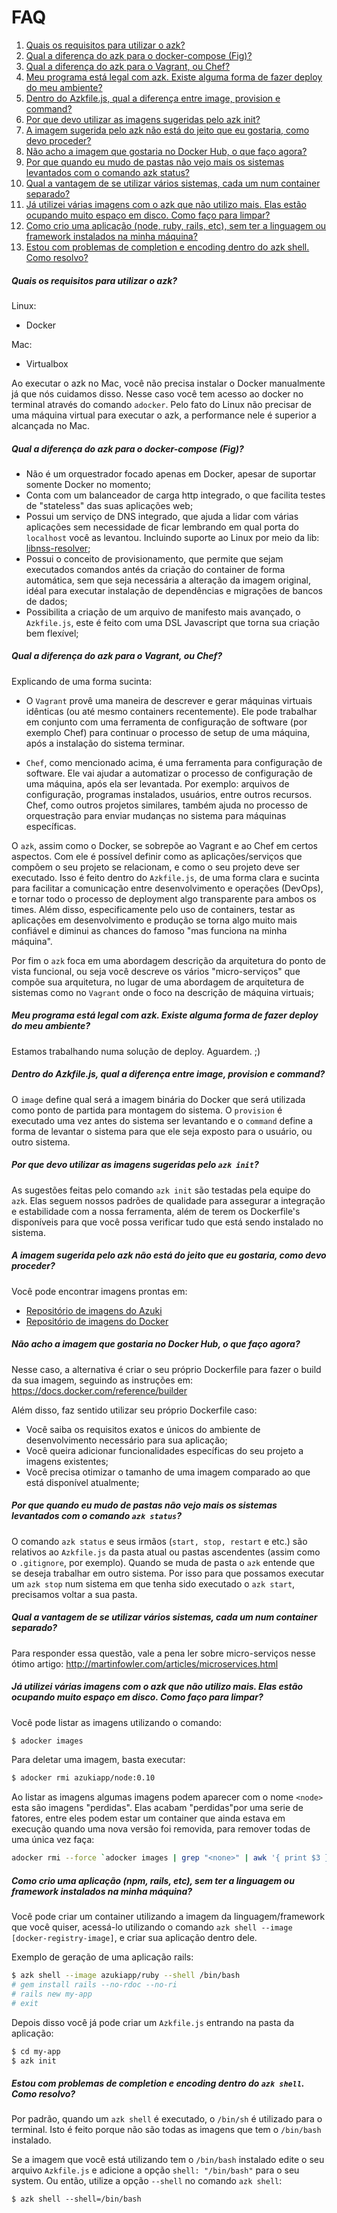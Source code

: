 # FAQ

1. [Quais os requisitos para utilizar o azk?](README.html#quais-os-requisitos-para-utilizar-o-azk)
1. [Qual a diferença do azk para o docker-compose (Fig)?](README.html#qual-a-diferena-do-azk-para-o-docker-compose-fig)
1. [Qual a diferença do azk para o Vagrant, ou Chef?](README.html#qual-a-diferena-do-azk-para-o-vagrant-ou-chef)
1. [Meu programa está legal com azk. Existe alguma forma de fazer deploy do meu ambiente?](README.html#meu-programa-est-legal-com-azk-existe-alguma-forma-de-fazer-deploy-do-meu-ambiente)
1. [Dentro do Azkfile.js, qual a diferença entre image, provision e command?](README.html#dentro-do-azkfilejs-qual-a-diferena-entre-image-provision-e-command)
1. [Por que devo utilizar as imagens sugeridas pelo azk init?](README.html#por-que-devo-utilizar-as-imagens-sugeridas-pelo-azk-init)
1. [A imagem sugerida pelo azk não está do jeito que eu gostaria, como devo proceder?](README.html#a-imagem-sugerida-pelo-azk-no-est-do-jeito-que-eu-gostaria-como-devo-proceder)
1. [Não acho a imagem que gostaria no Docker Hub, o que faço agora?](README.html#no-acho-a-imagem-que-gostaria-no-docker-hub-o-que-fao-agora)
1. [Por que quando eu mudo de pastas não vejo mais os sistemas levantados com o comando azk status?](README.html#por-que-quando-eu-mudo-de-pastas-no-vejo-mais-os-sistemas-levantados-com-o-comando-azk-status)
1. [Qual a vantagem de se utilizar vários sistemas, cada um num container separado?](README.html#qual-a-vantagem-de-se-utilizar-vrios-sistemas-cada-um-num-container-separado)
1. [Já utilizei várias imagens com o azk que não utilizo mais. Elas estão ocupando muito espaço em disco. Como faço para limpar?](README.html#j-utilizei-vrias-imagens-com-o-azk-que-no-utilizo-mais-elas-esto-ocupando-muito-espao-em-disco-como-fao-para-limpar)
1. [Como crio uma aplicação (node, ruby, rails, etc), sem ter a linguagem ou framework instalados na minha máquina?](README.html#como-crio-uma-aplicao-node-ruby-rails-etc-sem-ter-a-linguagem-ou-framework-instalados-na-minha-mquina)
1. [Estou com problemas de completion e encoding dentro do azk shell. Como resolvo?](README.html#estou-com-problemas-de-completion-e-encoding-dentro-do-azk-shell-como-resolvo)

##### Quais os requisitos para utilizar o azk?

Linux:
- Docker

Mac:
- Virtualbox

Ao executar o azk no Mac, você não precisa instalar o Docker manualmente já que nós cuidamos disso. Nesse caso você tem acesso ao docker no terminal através do comando `adocker`. Pelo fato do Linux não precisar de uma máquina virtual para executar o azk, a performance nele é superior a alcançada no Mac.

##### Qual a diferença do azk para o docker-compose (Fig)?

- Não é um orquestrador focado apenas em Docker, apesar de suportar somente Docker no momento;
- Conta com um balanceador de carga http integrado, o que facilita testes de "stateless" das suas aplicações web;
- Possui um serviço de DNS integrado, que ajuda a lidar com várias aplicações sem necessidade de ficar lembrando em qual porta do `localhost` você as levantou. Incluindo suporte ao Linux por meio da lib: [libnss-resolver](https://github.com/azukiapp/libnss-resolver);
- Possui o conceito de provisionamento, que permite que sejam executados comandos antés da criação do container de forma automática, sem que seja necessária a alteração da imagem original, idéal para executar instalação de dependências e migrações de bancos de dados;
- Possibilita a criação de um arquivo de manifesto mais avançado, o `Azkfile.js`, este é feito com uma DSL Javascript que torna sua criação bem flexível;

##### Qual a diferença do azk para o Vagrant, ou Chef?

Explicando de uma forma sucinta:

- O `Vagrant` provê uma maneira de descrever e gerar máquinas virtuais idênticas (ou até mesmo containers recentemente). Ele pode trabalhar em conjunto com uma ferramenta de configuração de software (por exemplo Chef) para continuar o processo de setup de uma máquina, após a instalação do sistema terminar.

- `Chef`, como mencionado acima, é uma ferramenta para configuração de software. Ele vai ajudar a automatizar o processo de configuração de uma máquina, após ela ser levantada. Por exemplo: arquivos de configuração, programas instalados, usuários, entre outros recursos. Chef, como outros projetos similares, também ajuda no processo de orquestração para enviar mudanças no sistema para máquinas específicas.

O `azk`, assim como o Docker, se sobrepõe ao Vagrant e ao Chef em certos aspectos. Com ele é possível definir como as aplicações/serviços que compõem o seu projeto se relacionam, e como o seu projeto deve ser executado. Isso é feito dentro do `Azkfile.js`, de uma forma clara e sucinta para facilitar a comunicação entre desenvolvimento e operações (DevOps), e tornar todo o processo de deployment algo transparente para ambos os times. Além disso, especificamente pelo uso de containers, testar as aplicações em desenvolvimento e produção se torna algo muito mais confiável e diminui as chances do famoso "mas funciona na minha máquina".

Por fim o `azk` foca em uma abordagem descrição da arquitetura do ponto de vista funcional, ou seja você descreve os vários "micro-serviços" que compõe sua arquitetura, no lugar de uma abordagem de arquitetura de sistemas como no `Vagrant` onde o foco na descrição de máquina virtuais;

##### Meu programa está legal com azk. Existe alguma forma de fazer deploy do meu ambiente?

Estamos trabalhando numa solução de deploy. Aguardem. ;)

##### Dentro do Azkfile.js, qual a diferença entre image, provision e command?

O `image` define qual será a imagem binária do Docker que será utilizada como ponto de partida para montagem do sistema. O `provision` é executado uma vez antes do sistema ser levantando e o `command` define a forma de levantar o sistema para que ele seja exposto para o usuário, ou outro sistema.

##### Por que devo utilizar as imagens sugeridas pelo `azk init`?

As sugestões feitas pelo comando `azk init` são testadas pela equipe do `azk`. Elas seguem nossos padrões de qualidade para assegurar a integração e estabilidade com a nossa ferramenta, além de terem os Dockerfile's disponíveis para que você possa verificar tudo que está sendo instalado no sistema.

##### A imagem sugerida pelo azk não está do jeito que eu gostaria, como devo proceder?

Você pode encontrar imagens prontas em:
- [Repositório de imagens do Azuki](http://images.azk.io/)
- [Repositório de imagens do Docker](https://registry.hub.docker.com/u/azukiapp)

##### Não acho a imagem que gostaria no Docker Hub, o que faço agora?

Nesse caso, a alternativa é criar o seu próprio Dockerfile para fazer o build da sua imagem, seguindo as instruções em:  https://docs.docker.com/reference/builder

Além disso, faz sentido utilizar seu próprio Dockerfile caso:

- Você saiba os requisitos exatos e únicos do ambiente de desenvolvimento necessário para sua aplicação;
- Você queira adicionar funcionalidades específicas do seu projeto a imagens existentes;
- Você precisa otimizar o tamanho de uma imagem comparado ao que está disponível atualmente;

##### Por que quando eu mudo de pastas não vejo mais os sistemas levantados com o comando `azk status`?

O comando `azk status` e seus irmãos (`start, stop, restart` e etc.) são relativos ao `Azkfile.js` da pasta atual ou pastas ascendentes (assim como o `.gitignore`, por exemplo). Quando se muda de pasta o `azk` entende que se deseja trabalhar em outro sistema. Por isso para que possamos executar um `azk stop` num sistema em que tenha sido executado o `azk start`, precisamos voltar a sua pasta.

##### Qual a vantagem de se utilizar vários sistemas, cada um num container separado?

Para responder essa questão, vale a pena ler sobre micro-serviços nesse ótimo artigo: http://martinfowler.com/articles/microservices.html

##### Já utilizei várias imagens com o azk que não utilizo mais. Elas estão ocupando muito espaço em disco. Como faço para limpar?

Você pode listar as imagens utilizando o comando:

```sh
$ adocker images
```

Para deletar uma imagem, basta executar:

```sh
$ adocker rmi azukiapp/node:0.10
```

Ao listar as imagens algumas imagens podem aparecer com o nome `<node>` esta são imagens "perdidas". Elas acabam "perdidas"por uma serie de fatores, entre eles podem estar um container que ainda estava em execução quando uma nova versão foi removida, para remover todas de uma única vez faça:

```sh
adocker rmi --force `adocker images | grep "<none>" | awk '{ print $3 }'`
```

##### Como crio uma aplicação (npm, rails, etc), sem ter a linguagem ou framework instalados na minha máquina?

Você pode criar um container utilizando a imagem da linguagem/framework que você quiser, acessá-lo utilizando o comando `azk shell --image [docker-registry-image]`, e criar sua aplicação dentro dele.

Exemplo de geração de uma aplicação rails:

```sh
$ azk shell --image azukiapp/ruby --shell /bin/bash
# gem install rails --no-rdoc --no-ri
# rails new my-app
# exit
```

Depois disso você já pode criar um `Azkfile.js` entrando na pasta da aplicação:

```sh
$ cd my-app
$ azk init
```

##### Estou com problemas de completion e encoding dentro do `azk shell`. Como resolvo?

Por padrão, quando um `azk shell` é executado, o `/bin/sh` é utilizado para o terminal. Isto é feito porque não são todas as imagens que tem o `/bin/bash` instalado.

Se a imagem que você está utilizando tem o `/bin/bash` instalado edite o seu arquivo `Azkfile.js` e adicione a opção `shell: "/bin/bash"` para o seu system. Ou então, utilize a opção `--shell` no comando `azk shell`:

```shell
$ azk shell --shell=/bin/bash
```
